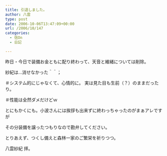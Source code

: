 ```yaml
---
title: 引退しました。
author: 八雲
type: post
date: 2006-10-06T13:47:09+00:00
url: /2006/10/147
categories:
  - 信On
  - 日記

---
```

昨日・今日で装備お金ともに配り終わって、天音と維緒については削除。
  
紗紀は…消せなかった＾＾；
  
＃システム的にじゃなくて、心情的に。 実は見た目も生前（？）のままだったり。
  
＃性能は全然ダメだけどｗ

とにもかくにも。小波さんには挨拶も出来ずに終わっちゃったのがまぁアレですが
  
その分装備を譲ったつもりなので勘弁してください。

とりあえず、つくし備えと森林一家のご繁栄を祈りつつ。

八雲紗紀 拝。